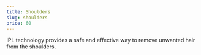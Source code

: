 ```yaml
---
title: Shoulders
slug: shoulders
price: 60
---
```


IPL technology provides a safe and effective way to remove unwanted hair from the shoulders.
